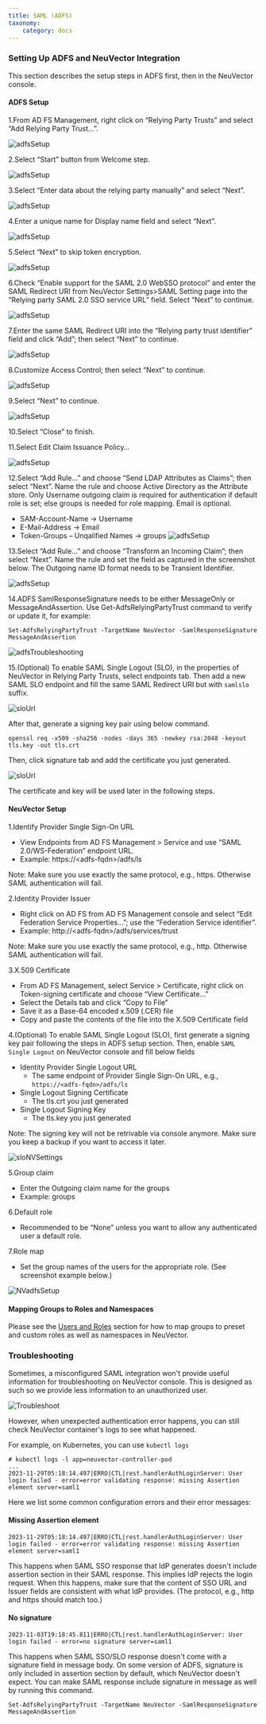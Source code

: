 ```yaml
---
title: SAML (ADFS)
taxonomy:
    category: docs
---
```



### Setting Up ADFS and NeuVector Integration
This section describes the setup steps in ADFS first, then in the NeuVector console.

#### ADFS Setup

1.From AD FS Management, right click on “Relying Party Trusts” and select “Add Relying Party Trust…”.

![adfsSetup](adfs1.png)

2.Select “Start” button from Welcome step.

![adfsSetup](adfs2.png)
 
3.Select “Enter data about the relying party manually” and select “Next”.

![adfsSetup](adfs3.png)

4.Enter a unique name for Display name field and select “Next”.

![adfsSetup](adfs4.png)

5.Select “Next” to skip token encryption.

![adfsSetup](adfs5.png)

6.Check “Enable support for the SAML 2.0 WebSSO protocol” and enter  the SAML Redirect URI from NeuVector Settings>SAML Setting page into the “Relying party SAML 2.0 SSO service URL” field.  Select “Next” to continue.

![adfsSetup](adfs6.png)

7.Enter the same SAML Redirect URI into the “Relying party trust identifier” field and click “Add”; then select “Next” to continue.

![adfsSetup](adfs7.png)

8.Customize Access Control; then select “Next” to continue.

![adfsSetup](adfs8.png)

9.Select “Next” to continue.

![adfsSetup](adfs9.png)

10.Select “Close” to finish.

11.Select Edit Claim Issuance Policy…

![adfsSetup](adfs10-11.png)

12.Select “Add Rule…” and choose “Send LDAP Attributes as Claims”; then select “Next”.  Name the rule and choose Active Directory as the Attribute store. Only Username outgoing claim is required for authentication if default role is set; else groups is needed for role mapping.  Email is optional.
+ SAM-Account-Name -> Username
+ E-Mail-Address -> Email
+ Token-Groups – Unqalified Names -> groups
![adfsSetup](adfs11-12.png)

13.Select “Add Rule…” and choose “Transform an Incoming Claim”; then select “Next”.  Name the rule and set the field as captured in the screenshot below.  The Outgoing name ID format needs to be Transient Identifier.

![adfsSetup](adfs12-13.png)

14.ADFS SamlResponseSignature needs to be either MessageOnly or MessageAndAssertion.  Use Get-AdfsRelyingPartyTrust command to verify or update it, for example:

```
Set-AdfsRelyingPartyTrust -TargetName NeuVector -SamlResponseSignature MessageAndAssertion
```

![adfsTroubleshooting](nv_adfs2.png)

15.(Optional) To enable SAML Single Logout (SLO), in the properties of NeuVector in Relying Party Trusts, select endpoints tab.  Then add a new SAML SLO endpoint and fill the same SAML Redirect URI but with `samlslo` suffix.

![sloUrl](slo1.png)

After that, generate a signing key pair using below command.

```
openssl req -x509 -sha256 -nodes -days 365 -newkey rsa:2048 -keyout tls.key -out tls.crt
```

Then, click signature tab and add the certificate you just generated.

![sloUrl](slo3.png)

The certificate and key will be used later in the following steps.


#### NeuVector Setup

1.Identify Provider Single Sign-On URL
+ View Endpoints from AD FS Management > Service and use “SAML 2.0/WS-Federation” endpoint URL.
+ Example: https://&lt;adfs-fqdn>/adfs/ls

Note: Make sure you use exactly the same protocol, e.g., https.  Otherwise SAML authentication will fail.

2.Identity Provider Issuer
+ Right click on AD FS from AD FS Management console and select “Edit Federation Service Properties…”; use the “Federation Service identifier”.
+ Example: http://&lt;adfs-fqdn>/adfs/services/trust

Note: Make sure you use exactly the same protocol, e.g., http.  Otherwise SAML authentication will fail.

3.X.509 Certificate
+ From AD FS Management, select Service > Certificate, right click on Token-signing certificate and choose “View Certificate…”
+ Select the Details tab and click “Copy to File”
+ Save it as a Base-64 encoded x.509 (.CER) file
+ Copy and paste the contents of the file into the X.509 Certificate field

4.(Optional) To enable SAML Single Logout (SLO), first generate a signing key pair following the steps in ADFS setup section. Then, enable `SAML Single Logout` on NeuVector console and fill below fields
- Identity Provider Single Logout URL
  - The same endpoint of Provider Single Sign-On URL, e.g., `https://<adfs-fqdn>/adfs/ls`
- Single Logout Signing Certificate
  - The tls.crt you just generated
- Single Logout Signing Key
  - The tls.key you just generated

Note: The signing key will not be retrivable via console anymore.  Make sure you keep a backup if you want to access it later.

![sloNVSettings](slo2.png)

5.Group claim
+ Enter the Outgoing claim name for the groups
+ Example: groups

6.Default role
+ Recommended to be “None” unless you want to allow any authenticated user a default role.

7.Role map
+ Set the group names of the users for the appropriate role.  (See screenshot example below.)

![NVadfsSetup](nv_adfs1.png)


#### Mapping Groups to Roles and Namespaces
Please see the [Users and Roles](/configuration/users#mapping-groups-to-roles-and-namespaces) section for how to map groups to preset and custom roles as well as namespaces in NeuVector.


### Troubleshooting

Sometimes, a misconfigured SAML integration won't provide useful information for troubleshooting on NeuVector console.  This is designed as such so we provide less information to an unauthorized user.

![Troubleshoot](troubleshoot1.png)

However, when unexpected authentication error happens, you can still check NeuVector container's logs to see what happened. 

For example, on Kubernetes, you can use `kubectl logs`

```
# kubectl logs -l app=neuvector-controller-pod
...
2023-11-29T05:18:14.497|ERRO|CTL|rest.handlerAuthLoginServer: User login failed - error=error validating response: missing Assertion element server=saml1
```

Here we list some common configuration errors and their error messages:

#### Missing Assertion element

```
2023-11-29T05:18:14.497|ERRO|CTL|rest.handlerAuthLoginServer: User login failed - error=error validating response: missing Assertion element server=saml1
```

This happens when SAML SSO response that IdP generates doesn't include assertion section in their SAML response.  This implies IdP rejects the login request.  When this happens, make sure that the content of SSO URL and Issuer fields are consistent with what IdP provides.  (The protocol, e.g., http and https should match too.)

#### No signature

```
2023-11-03T19:18:45.811|ERRO|CTL|rest.handlerAuthLoginServer: User login failed - error=no signature server=saml1
```

This happens when SAML SSO/SLO response doesn't come with a signature field in message body.  On some version of ADFS, signature is only included in assertion section by default, which NeuVector doesn't expect.  You can make SAML response include signature in message as well by running this command.

```
Set-AdfsRelyingPartyTrust -TargetName NeuVector -SamlResponseSignature MessageAndAssertion
```